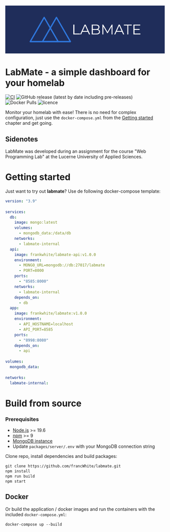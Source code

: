 ![logo](doc/img/logo-banner.png)

# LabMate - a simple dashboard for your homelab

[![CI](https://github.com/francWhite/labmate/actions/workflows/ci.yml/badge.svg?branch=main)](https://github.com/francWhite/labmate/actions/workflows/ci.yml)
![GitHub release (latest by date including pre-releases)](https://img.shields.io/github/v/release/francWhite/labmate?include_prereleases)
![Docker Pulls](https://img.shields.io/docker/pulls/frankwhite/labmate)
![licence](https://img.shields.io/github/license/francWhite/labmate)


Monitor your homelab with ease! There is no need for complex configuration, just use the `docker-compose.yml` from
the [Getting started](#getting-started) chapter and get going.


## Sidenotes
LabMate was developed during an assignment for the course "Web Programming Lab" at the Lucerne University of Applied
Sciences.

# Getting started

Just want to try out **labmate**? Use de following docker-compose template:

```yaml
version: "3.9"

services:
  db:
    image: mongo:latest
    volumes:
      - mongodb_data:/data/db
    networks:
      - labmate-internal
  api:
    image: frankwhite/labmate-api:v1.0.0
    environment:
      - MONGO_URL=mongodb://db:27017/labmate
      - PORT=8000
    ports:
      - "8585:8000"
    networks:
      - labmate-internal
    depends_on:
      - db
  app:
    image: frankwhite/labmate:v1.0.0
    environment:
      - API_HOSTNAME=localhost
      - API_PORT=8585
    ports:
      - "8998:8080"
    depends_on:
      - api

volumes:
  mongodb_data:

networks:
  labmate-internal:
```

# Build from source

### Prerequisites

* [Node.js](https://nodejs.org/en/) >= 19.6
* [npm](https://www.npmjs.com/) >= 9
* [MongoDB instance](https://www.mongodb.com/)
* Update `packages/server/.env` with your MongoDB connection string

Clone repo, install dependencies and build packages:

```shell
git clone https://github.com/francWhite/labmate.git
npm install
npm run build
npm start
```

## Docker
Or build the application / docker images and run the containers with the included `docker-compose.yml`:

```shell
docker-compose up --build
```
